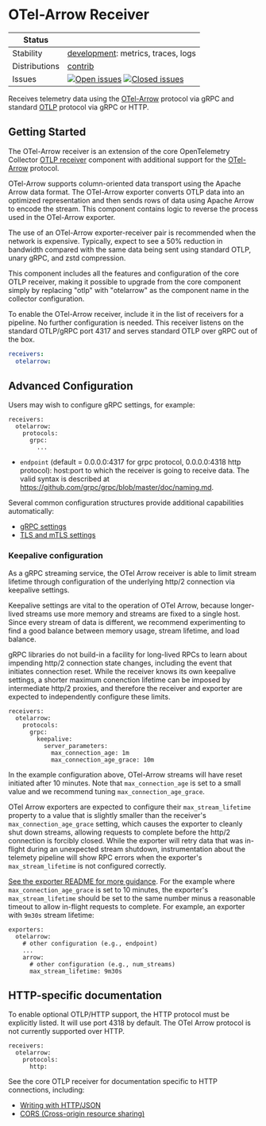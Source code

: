 # OTel-Arrow Receiver

<!-- status autogenerated section -->
| Status        |           |
| ------------- |-----------|
| Stability     | [development]: metrics, traces, logs   |
| Distributions | [contrib] |
| Issues        | [![Open issues](https://img.shields.io/github/issues-search/open-telemetry/opentelemetry-collector-contrib?query=is%3Aissue%20is%3Aopen%20label%3Areceiver%2Fotelarrow%20&label=open&color=orange&logo=opentelemetry)](https://github.com/open-telemetry/opentelemetry-collector-contrib/issues?q=is%3Aopen+is%3Aissue+label%3Areceiver%2Fotelarrow) [![Closed issues](https://img.shields.io/github/issues-search/open-telemetry/opentelemetry-collector-contrib?query=is%3Aissue%20is%3Aclosed%20label%3Areceiver%2Fotelarrow%20&label=closed&color=blue&logo=opentelemetry)](https://github.com/open-telemetry/opentelemetry-collector-contrib/issues?q=is%3Aclosed+is%3Aissue+label%3Areceiver%2Fotelarrow) |

[development]: https://github.com/open-telemetry/opentelemetry-collector#development
[contrib]: https://github.com/open-telemetry/opentelemetry-collector-releases/tree/main/distributions/otelcol-contrib
<!-- end autogenerated section -->

Receives telemetry data using the
[OTel-Arrow](https://github.com/open-telemetry/otel-arrow) protocol
via gRPC and standard [OTLP](
https://github.com/open-telemetry/opentelemetry-specification/blob/main/specification/protocol/otlp.md)
protocol via gRPC or HTTP.

## Getting Started

The OTel-Arrow receiver is an extension of the core OpenTelemetry
Collector [OTLP
receiver](https://github.com/open-telemetry/opentelemetry-collector/tree/main/receiver/otlpreceiver)
component with additional support for the
[OTel-Arrow](https://github.com/open-telemetry/otel-arrow) protocol.

OTel-Arrow supports column-oriented data transport using the Apache
Arrow data format.  The OTel-Arrow exporter converts OTLP data into an
optimized representation and then sends rows of data using Apache
Arrow to encode the stream.  This component contains logic to reverse
the process used in the OTel-Arrow exporter.

The use of an OTel-Arrow exporter-receiver pair is recommended when
the network is expensive.  Typically, expect to see a 50% reduction in
bandwidth compared with the same data being sent using standard OTLP,
unary gRPC, and zstd compression.

This component includes all the features and configuration of the core
OTLP receiver, making it possible to upgrade from the core component
simply by replacing "otlp" with "otelarrow" as the component name in
the collector configuration.

To enable the OTel-Arrow receiver, include it in the list of receivers
for a pipeline.  No further configuration is needed.  This receiver
listens on the standard OTLP/gRPC port 4317 and serves standard OTLP
over gRPC out of the box.

```yaml
receivers:
  otelarrow:
```

## Advanced Configuration

Users may wish to configure gRPC settings, for example:

```
receivers:
  otelarrow:
    protocols:
      grpc:
	    ...
```

- `endpoint` (default = 0.0.0.0:4317 for grpc protocol, 0.0.0.0:4318 http protocol):
  host:port to which the receiver is going to receive data. The valid syntax is
  described at https://github.com/grpc/grpc/blob/master/doc/naming.md.

Several common configuration structures provide additional capabilities automatically:

- [gRPC settings](https://github.com/open-telemetry/opentelemetry-collector/blob/main/config/configgrpc/README.md)
- [TLS and mTLS settings](https://github.com/open-telemetry/opentelemetry-collector/blob/main/config/configtls/README.md)

### Keepalive configuration

As a gRPC streaming service, the OTel Arrow receiver is able to limit
stream lifetime through configuration of the underlying http/2
connection via keepalive settings.

Keepalive settings are vital to the operation of OTel Arrow, because
longer-lived streams use more memory and streams are fixed to a single
host.  Since every stream of data is different, we recommend
experimenting to find a good balance between memory usage, stream
lifetime, and load balance.

gRPC libraries do not build-in a facility for long-lived RPCs to learn
about impending http/2 connection state changes, including the event
that initiates connection reset.  While the receiver knows its own
keepalive settings, a shorter maximum conenction lifetime can be
imposed by intermediate http/2 proxies, and therefore the receiver and
exporter are expected to independently configure these limits.

```
receivers:
  otelarrow:
    protocols:
      grpc:
		keepalive:
          server_parameters:
            max_connection_age: 1m
            max_connection_age_grace: 10m
```

In the example configuration above, OTel-Arrow streams will have reset
initiated after 10 minutes.  Note that `max_connection_age` is set to
a small value and we recommend tuning `max_connection_age_grace`.

OTel Arrow exporters are expected to configure their
`max_stream_lifetime` property to a value that is slightly smaller
than the receiver's `max_connection_age_grace` setting, which causes
the exporter to cleanly shut down streams, allowing requests to
complete before the http/2 connection is forcibly closed.  While the
exporter will retry data that was in-flight during an unexpected
stream shutdown, instrumentation about the telemety pipeline will show
RPC errors when the exporter's `max_stream_lifetime` is not configured
correctly.

[See the exporter README for more
guidance](../../exporter/otelarrowexporter/README.md).  For the
example where `max_connection_age_grace` is set to 10 minutes, the
exporter's `max_stream_lifetime` should be set to the same number
minus a reasonable timeout to allow in-flight requests to complete.
For example, an exporter with `9m30s` stream lifetime:

```
exporters:
  otelarrow:
    # other configuration (e.g., endpoint)
	...
    arrow:
      # other configuration (e.g., num_streams)
      max_stream_lifetime: 9m30s
```

## HTTP-specific documentation

To enable optional OTLP/HTTP support, the HTTP protocol must be
explicitly listed.  It will use port 4318 by default.  The OTel Arrow
protocol is not currently supported over HTTP.

```
receivers:
  otelarrow:
    protocols:
      http:
```

See the core OTLP receiver for documentation specific to HTTP
connections, including:

- [Writing with HTTP/JSON](https://github.com/open-telemetry/opentelemetry-collector/tree/main/receiver/otlpreceiver#writing-with-httpjson)
- [CORS (Cross-origin resource sharing)](https://github.com/open-telemetry/opentelemetry-collector/tree/main/receiver/otlpreceiver#cors-cross-origin-resource-sharing)
